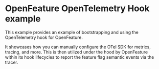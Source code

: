 # OpenFeature OpenTelemetry Hook example

This example provides an example of bootstrapping and using the OpenTelemetry hook for OpenFeature.

It showcases how you can manually configure the OTel SDK for metrics, tracing, and more. This is then utilized under the hood by OpenFeature within its hook lifecycles to report the feature flag semantic events via the tracer. 